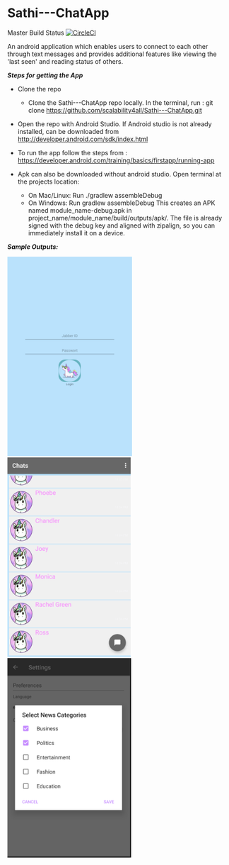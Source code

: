 # Sathi---ChatApp

Master Build Status [![CircleCI](https://circleci.com/gh/scalability4all/Sathi---ChatApp/tree/master.svg?style=svg&circle-token=a2139fdbb87b165dc83d6c416bb3cf81901c6fb4)](https://circleci.com/gh/scalability4all/Sathi---ChatApp/tree/master?circle-token=a2139fdbb87b165dc83d6c416bb3cf81901c6fb4)

An android application which enables users to connect to each other through text messages and provides additional features like viewing the 'last seen' and reading status of others.

***Steps for getting the App***

* Clone the repo 
  * Clone the Sathi---ChatApp repo locally. In the terminal, run :
    git clone https://github.com/scalability4all/Sathi---ChatApp.git
  
* Open the repo with Android Studio. If Android studio is not already installed, can be downloaded from 
    http://developer.android.com/sdk/index.html
  
* To run the app follow the steps from : https://developer.android.com/training/basics/firstapp/running-app
  
* Apk can also be downloaded without android studio.
   Open terminal at the projects location:
   * On Mac/Linux:
        Run ./gradlew assembleDebug 
   * On Windows:
        Run gradlew assembleDebug
   This creates an APK named module_name-debug.apk in project_name/module_name/build/outputs/apk/. The file is already signed    with the debug key and aligned with zipalign, so you can immediately install it on a device.


***Sample Outputs:***


<img src=".metadata/images/login-screen.png" height="450"/><img src=".metadata/images/chat-screen.png" height="450"/>
<img src=".metadata/images/settings-screen.png" height="450"/>

        
